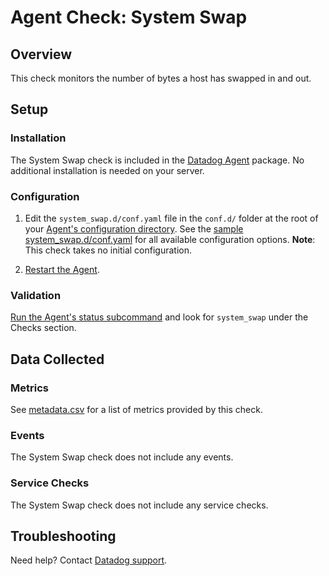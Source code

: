 # Agent Check: System Swap

## Overview

This check monitors the number of bytes a host has swapped in and out.

## Setup

### Installation

The System Swap check is included in the [Datadog Agent][1] package. No additional installation is needed on your server.

### Configuration

1. Edit the `system_swap.d/conf.yaml` file in the `conf.d/` folder at the root of your [Agent's configuration directory][2]. See the [sample system_swap.d/conf.yaml][3] for all available configuration options. **Note**: This check takes no initial configuration.

2. [Restart the Agent][4].

### Validation

[Run the Agent's status subcommand][5] and look for `system_swap` under the Checks section.

## Data Collected

### Metrics

See [metadata.csv][6] for a list of metrics provided by this check.

### Events

The System Swap check does not include any events.

### Service Checks

The System Swap check does not include any service checks.

## Troubleshooting

Need help? Contact [Datadog support][7].

[1]: https://app.datadoghq.com/account/settings#agent
[2]: https://docs.datadoghq.com/agent/guide/agent-configuration-files/#agent-configuration-directory
[3]: https://github.com/DataDog/integrations-core/blob/master/system_swap/datadog_checks/system_swap/data/conf.yaml.example
[4]: https://docs.datadoghq.com/agent/guide/agent-commands/#start-stop-and-restart-the-agent
[5]: https://docs.datadoghq.com/agent/guide/agent-commands/#agent-status-and-information
[6]: https://github.com/DataDog/integrations-core/blob/master/system_swap/metadata.csv
[7]: https://docs.datadoghq.com/help
